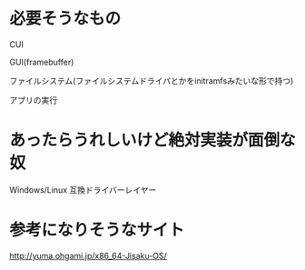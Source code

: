 # 必要そうなもの
CUI

GUI(framebuffer)

ファイルシステム(ファイルシステムドライバとかをinitramfsみたいな形で持つ)

アプリの実行

# あったらうれしいけど絶対実装が面倒な奴
Windows/Linux 互換ドライバーレイヤー

# 参考になりそうなサイト
http://yuma.ohgami.jp/x86_64-Jisaku-OS/

